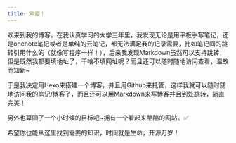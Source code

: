 ```yaml
---
title: 欢迎！
---
```

欢来到我的博客，在我认真学习的大学三年里，我发现无论是用平板手写笔记，还是onenote笔记或者是单纯的云笔记，都无法满足我的记录需要，比如笔记间的跳转引用什么的（就像写程序一样！），后来我发现Markdown虽然可以支持跳转，但是既然我都要填地址了，干啥不填网址呢？而且还可以随时随地访问查看，温故而知新~

于是我决定用Hexo来搭建一个博客，并且用Github来托管，这样我就可以随时随地访问我的笔记/博客了，而且还可以用Markdown来写博客并且到处跳转，简直完美！

另外也算圆了一个小时候的目标吧~拥有一个看起来酷酷的网站。✅

希望你也能从这里找到需要的知识，时间就是生命，开源万岁！
